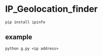 # IP_Geolocation_finder
```console
pip install ipinfo
```
## example
```console
python g.py <ip address>
```
